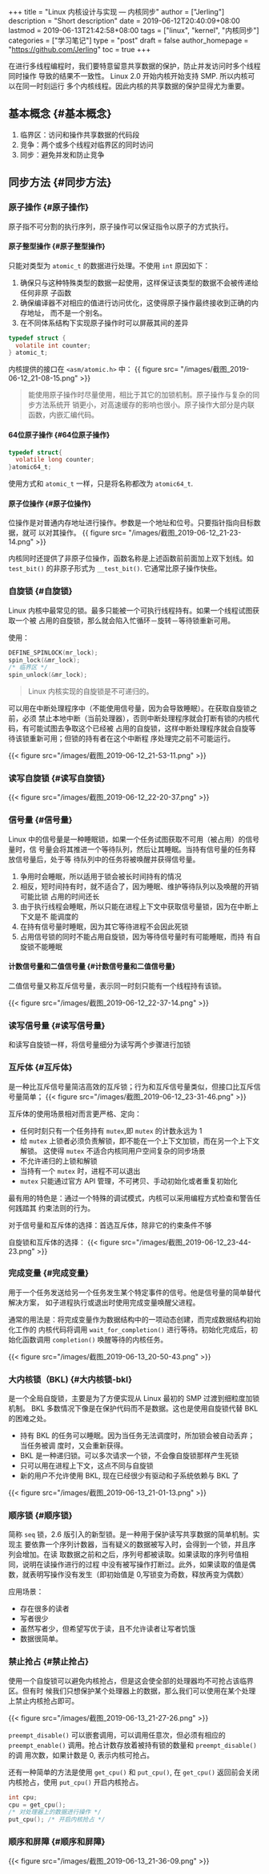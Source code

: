 +++
title = "Linux 内核设计与实现 — 内核同步"
author = ["Jerling"]
description = "Short description"
date = 2019-06-12T20:40:09+08:00
lastmod = 2019-06-13T21:42:58+08:00
tags = ["linux", "kernel", "内核同步"]
categories = ["学习笔记"]
type = "post"
draft = false
author_homepage = "https://github.com/Jerling"
toc = true
+++

在进行多线程编程时，我们要特意留意共享数据的保护，防止并发访问时多个线程同时操作
导致的结果不一致性。 Linux 2.0 开始内核开始支持 SMP. 所以内核可以在同一时刻运行
多个内核线程。因此内核的共享数据的保护显得尤为重要。


## 基本概念 {#基本概念}

1.  临界区：访问和操作共享数据的代码段
2.  竞争：两个或多个线程对临界区的同时访问
3.  同步：避免并发和防止竞争


## 同步方法 {#同步方法}


### 原子操作 {#原子操作}

原子指不可分割的执行序列，原子操作可以保证指令以原子的方式执行。


#### 原子整型操作 {#原子整型操作}

只能对类型为 `atomic_t` 的数据进行处理。不使用 `int` 原因如下：

1.  确保只与这种特殊类型的数据一起使用，这样保证该类型的数据不会被传递给任何非原
    子函数
2.  确保编译器不对相应的值进行访问优化，这使得原子操作最终接收到正确的内存地址，
    而不是一个别名。
3.  在不同体系结构下实现原子操作时可以屏蔽其间的差异

```c
typedef struct {
  volatile int counter;
} atomic_t;
```

内核提供的接口在 `<asm/atomic.h>` 中：
{{ figure src= "/images/截图_2019-06-12_21-08-15.png" >}}

> 能使用原子操作时尽量使用，相比于其它的加锁机制。原子操作与复杂的同步方法系统开
> 销更小，对高速缓存的影响也很小。原子操作大部分是内联函数，内嵌汇编代码。


#### 64位原子操作 {#64位原子操作}

```c
typedef struct{
  volatile long counter;
}atomic64_t;
```

使用方式和 `atomic_t` 一样，只是将名称都改为 `atomic64_t`.


#### 原子位操作 {#原子位操作}

位操作是对普通内存地址进行操作。参数是一个地址和位号。只要指针指向目标数据，就可
以对其操作。
{{ figure src= "/images/截图_2019-06-12_21-23-14.png" >}}

内核同时还提供了非原子位操作，函数名称是上述函数前前面加上双下划线。如
`test_bit()` 的非原子形式为 `__test_bit()`. 它通常比原子操作快些。


### 自旋锁 {#自旋锁}

Linux 内核中最常见的锁。最多只能被一个可执行线程持有。如果一个线程试图获取一个被
占用的自旋锁，那么就会陷入忙循环－旋转－等待锁重新可用。

使用：

```c
DEFINE_SPINLOCK(mr_lock);
spin_lock(&mr_lock);
/* 临界区 */
spin_unlock(&mr_lock);
```

> Linux 内核实现的自旋锁是不可递归的。

可以用在中断处理程序中（不能使用信号量，因为会导致睡眠）。在获取自旋锁之前，必须
禁止本地中断（当前处理器），否则中断处理程序就会打断有锁的内核代码，有可能试图去争取这个已经被
占用的自旋锁，这样中断处理程序就会自旋等待该锁重新可用；但锁的持有者在这个中断程
序处理完之前不可能运行。

{{< figure src="/images/截图_2019-06-12_21-53-11.png" >}}


### 读写自旋锁 {#读写自旋锁}

{{< figure src="/images/截图_2019-06-12_22-20-37.png" >}}


### 信号量 {#信号量}

Linux 中的信号量是一种睡眠锁，如果一个任务试图获取不可用（被占用）的信号量时，信
号量会将其推进一个等待队列，然后让其睡眠。当持有信号量的任务释放信号量后，处于等
待队列中的任务将被唤醒并获得信号量。

1.  争用时会睡眠，所以适用于锁会被长时间持有的情况
2.  相反，短时间持有时，就不适合了，因为睡眠、维护等待队列以及唤醒的开销可能比锁
    占用的时间还长
3.  由于执行线程会睡眠，所以只能在进程上下文中获取信号量锁，因为在中断上下文是不
    能调度的
4.  在持有信号量时睡眠，因为其它等待进程不会因此死锁
5.  占用信号锁的同时不能占用自旋锁，因为等待信号量时有可能睡眠，而持
    有自旋锁不能睡眠


#### 计数信号量和二值信号量 {#计数信号量和二值信号量}

二值信号量又称互斥信号量，表示同一时刻只能有一个线程持有该锁。

{{< figure src="/images/截图_2019-06-12_22-37-14.png" >}}


### 读写信号量 {#读写信号量}

和读写自旋锁一样，将信号量细分为读写两个步骤进行加锁


### 互斥体 {#互斥体}

是一种比互斥信号量简洁高效的互斥锁；行为和互斥信号量类似，但接口比互斥信号量简单；
{{< figure src="/images/截图_2019-06-12_23-31-46.png" >}}

互斥体的使用场景相对而言更严格、定向：

-   任何时刻只有一个任务持有 `mutex`,即 `mutex` 的计数永远为 1
-   给 `mutex` 上锁者必须负责解锁，即不能在一个上下文加锁，而在另一个上下文解锁。
    这使得 `mutex` 不适合内核同用户空间复杂的同步场景
-   不允许递归的上锁和解锁
-   当持有一个 `mutex` 时，进程不可以退出
-   `mutex` 只能通过官方 API 管理，不可拷贝、手动初始化或者重复初始化

最有用的特色是：通过一个特殊的调试模式，内核可以采用编程方式检查和警告任何践踏其
约束法则的行为。

对于信号量和互斥体的选择：首选互斥体，除非它的约束条件不够

自旋锁和互斥体的选择：
{{< figure src="/images/截图_2019-06-12_23-44-23.png" >}}


### 完成变量 {#完成变量}

用于一个任务发送给另一个任务发生某个特定事件的信号。他是信号量的简单替代解决方案，
如子进程执行或退出时使用完成变量唤醒父进程。

通常的用法是：将完成变量作为数据结构中的一项动态创建，而完成数据结构初始化工作的
内核代码将调用 `wait_for_completion()` 进行等待。初始化完成后，初始化函数调用
`completion()` 唤醒等待的内核任务。

{{< figure src="/images/截图_2019-06-13_20-50-43.png" >}}


### 大内核锁（BKL) {#大内核锁-bkl}

是一个全局自旋锁，主要是为了方便实现从 Linux 最初的 SMP 过渡到细粒度加锁机制。
BKL 多数情况下像是在保护代码而不是数据。这也是使用自旋锁代替 BKL 的困难之处。

-   持有 BKL 的任务可以睡眠。因为当任务无法调度时，所加锁会被自动丢弃；当任务被调
    度时，又会重新获得。
-   BKL 是一种递归锁。可以多次请求一个锁，不会像自旋锁那样产生死锁
-   只可以用在进程上下文，这点不同与自旋锁
-   新的用户不允许使用 BKL, 现在已经很少有驱动和子系统依赖与 BKL 了

{{< figure src="/images/截图_2019-06-13_21-01-13.png" >}}


### 顺序锁 {#顺序锁}

简称 `seq` 锁，2.6 版引入的新型锁。是一种用于保护读写共享数据的简单机制。实现主
要依靠一个序列计数器，当有疑义的数据被写入时，会得到一个锁，并且序列会增加。在读
取数据之前和之后，序列号都被读取。如果读取的序列号值相同，说明在读操作进行的过程
中没有被写操作打断过。此外，如果读取的值是偶数，就表明写操作没有发生（即初始值是
0,写锁变为奇数，释放再变为偶数）

应用场景：

-   存在很多的读者
-   写者很少
-   虽然写者少，但希望写优于读，且不允许读者让写者饥饿
-   数据很简单。


### 禁止抢占 {#禁止抢占}

使用一个自旋锁可以避免内核抢占，但是这会使全部的处理器均不可抢占该临界区。但有时
候我们只想保护某个处理器上的数据，那么我们可以使用在某个处理上禁止内核抢占即可。

{{< figure src="/images/截图_2019-06-13_21-27-26.png" >}}

`preempt_disable()` 可以嵌套调用，可以调用任意次，但必须有相应的
`preempt_enable()` 调用。抢占计数存放着被持有锁的数量和 `preempt_disable()` 的调
用次数，如果计数是 0, 表示内核可抢占。

还有一种简单的方法是使用 `get_cpu()` 和 `put_cpu()`, 在 `get_cpu()` 返回前会关闭
内核抢占，使用 `put_cpu()` 开启内核抢占。

```c
int cpu;
cpu = get_cpu();
/* 对处理器上的数据进行操作 */
put_cpu(); /* 开启内核抢占 */
```


### 顺序和屏障 {#顺序和屏障}

{{< figure src="/images/截图_2019-06-13_21-36-09.png" >}}
